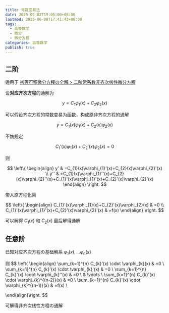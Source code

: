 ```yaml
---
title: 常数变易法
date: 2025-03-02T19:05:00+08:00
lastmod: 2025-06-08T17:41:43+08:00
tags:
  - 高等数学
  - 微分
  - 微分方程
categories: 高等数学
publish: true
---
```


## 二阶

适用于 [初等可积微分方程の全解 > 二阶常系数非齐次线性微分方程](./%E5%88%9D%E7%AD%89%E5%8F%AF%E7%A7%AF%E5%BE%AE%E5%88%86%E6%96%B9%E7%A8%8B%E3%81%AE%E5%85%A8%E8%A7%A3.md#)

设**对应齐次方程**的通解为

$$
y=C_{1}\varphi_{1}(x)+C_{2}\varphi_{2}(x)
$$

可以假设齐次方程的常数变易为函数，构成原非齐次方程的通解

$$
y=C_{1}(x)\varphi_{1}(x)+C_{2}(x)\varphi_{2}(x)
$$

不妨规定

$$
C_{1}'(x)\varphi_{1}(x)+C_{2}'(x)\varphi_{2}(x)=0
$$

则

$$
\left\{ \begin{align}
y' & =C_{1}(x)\varphi_{1}'(x)+C_{2}(x)\varphi_{2}'(x) \\
y'' & =C_{1}(x)\varphi_{1}''(x)+C_{2}(x)\varphi_{2}''(x)+C_{1}'(x)\varphi_{1}'(x)+C_{2}'(x)\varphi_{2}'(x)
\end{align} \right.
$$

带入原方程化简

$$
\left\{ \begin{align}
C_{1}'(x)\varphi_{1}(x)+C_{2}'(x)\varphi_{2}(x) & =0 \\
C_{1}'(x)\varphi_{1}'(x)+C_{2}'(x)\varphi_{2}'(x) & =f(x)
\end{align} \right.
$$

可以解得 $C_{1}(x)$ 和 $C_{2}(x)$ 最后解得通解

## 任意阶

已知对应齐次方程の基础解系 $\varphi_{1}(x),\dots \varphi_{n}(x)$

则
$$
\left\{
\begin{align}
\sum_{k=1}^{n} C_{k}'(x) \cdot \varphi_{k}(x) & =0 \\
\sum_{k=1}^{n} C_{k}'(x) \cdot \varphi_{k}'(x) & =0 \\
\sum_{k=1}^{n} C_{k}'(x) \cdot \varphi_{k}''(x) & =0 \\
 & \vdots \\
\sum_{k=1}^{n} C_{k}'(x) \cdot \varphi_{k}^{(n-2)}(x) & =0 \\
\sum_{k=1}^{n} C_{k}'(x) \cdot \varphi_{k}^{(n-1)}(x) & =f(x) \\

\end{align}\right.
$$

可解得非齐次线性方程の通解